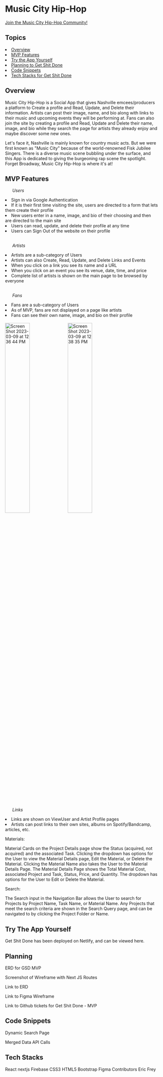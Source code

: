 <h1><strong>Music City Hip-Hop</strong></h1>

<a href="https://music-city-hip-hop-c4.netlify.app/">Join the Music City Hip-Hop Community!</a>

<h2>Topics</h2>
<li><a href="#overview">Overview</a></li>
<li><a href="#mvpfeatures">MVP Features</a></li>
<li><a href="#trytheapp">Try the App Yourself</a></li>
<li><a href="#planning">Planning to Get Shit Done</a></li>
<li><a href="#snippets">Code Snippets</a></li>
<li><a href="#techstacks">Tech Stacks for Get Shit Done</a></li>

<h2><a id="overview">Overview</a></h2>
<p>Music City Hip-Hop is a Social App that gives Nashville emcees/producers a platform to Create a profile and Read, Update, and Delete their information.  Artists can post their image, name, and bio along with links to their music and upcoming events they will be performing at.  Fans can also join the site by creating a profile and Read, Update and Delete their name, image, and bio while they search the page for artists they already enjoy and maybe discover some new ones.</p>

<p>Let's face it, Nashville is mainly known for country music acts.  But we were first known as "Music City" because of the world-renowned Fisk Jubilee Singers.  There is a diverse music scene bubbling under the surface, and this App is dedicated to giving the burgeoning rap scene the spotlight.  Forget Broadway, Music City Hip-Hop is where it's at!</p>

<h2><a id="mvpfeatures">MVP Features</a></h2>
<ul><em>Users</em></ul>
<li>Sign in via Google Authentication</li>
<li>If it is their first time visiting the site, users are directed to a form that lets them create their profile</li>
<li>New users enter in a name, image, and bio of their choosing and then are directed to the main site</li>
<li>Users can read, update, and delete their profile at any time</li>
<li>Users can Sign Out of the website on their profile</li>
<br>
<ul><em>Artists</em></ul>
<li>Artists are a sub-category of Users</li>
<li>Artists can also Create, Read, Update, and Delete Links and Events</li>
<li>When you click on a link you see its name and a URL</li>
<li>When you click on an event you see its venue, date, time, and price</li> 
<li>Complete list of artists is shown on the main page to be browsed by everyone</li>
<br>
<ul><em>Fans</em></ul>
<li>Fans are a sub-category of Users</li>
<li>As of MVP, fans are not displayed on a page like artists</li>
<li>Fans can see their own name, image, and bio on their profile</li>
<br>
<div>
<img width="40%" alt="Screen Shot 2023-03-09 at 12 36 44 PM" src="https://user-images.githubusercontent.com/113273122/224122933-0a723301-5a38-4428-8be9-49eb8255854f.png">
<img width="40%" alt="Screen Shot 2023-03-09 at 12 38 35 PM" src="https://user-images.githubusercontent.com/113273122/224123269-c947f348-461e-4662-bf76-8a67485d15c7.png">
</div>
</br>
<ul><em>Links</em></ul>
<li>Links are shown on ViewUser and Artist Profile pages</li>
<li>Artists can post links to their own sites, albums on Spotify/Bandcamp, articles, etc.</li>


Materials:

Material Cards on the Project Details page show the Status (acquired, not acquired) and the associated Task.
Clicking the dropdown has options for the User to view the Material Details page, Edit the Material, or Delete the Material.
Clicking the Material Name also takes the User to the Material Details Page.
The Material Details Page shows the Total Material Cost, associated Project and Task, Status, Price, and Quantity.
The dropdown has options for the User to Edit or Delete the Material.


Search:

The Search input in the Navigation Bar allows the User to search for Projects by Project Name, Task Name, or Material Name.
Any Projects that meet the search criteria are shown in the Search Query page, and can be navigated to by clicking the Project Folder or Name.


<h2><a id="trytheapp">Try The App Yourself</a></h2>
Get Shit Done has been deployed on Netlify, and can be viewed here.

<h2><a id="planning">Planning</a></h2>
ERD for GSD MVP


Screenshot of Wireframe with Next JS Routes


Link to ERD

Link to Figma Wireframe

Link to Github tickets for Get Shit Done - MVP

<h2><a id="snippets">Code Snippets</a></h2>
Dynamic Search Page


Merged Data API Calls


<h2><a id="techstacks">Tech Stacks</a></h2>
React nextjs Firebase CSS3 HTML5 Bootstrap Figma
Contributors
Eric Frey
